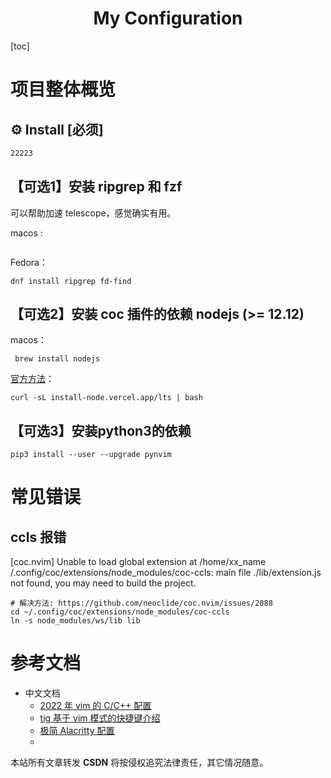 <h1 align="center">My Configuration</h1>

[toc]

# 项目整体概览



## ⚙ Install [必须]
```sh
22223
```

## 【可选1】安装 ripgrep 和 fzf

可以帮助加速 telescope，感觉确实有用。

macos :

```shell

```

Fedora：

```shell
dnf install ripgrep fd-find 
```

## 【可选2】安装 coc 插件的依赖 nodejs (>= 12.12)

macos：

```shell
 brew install nodejs
```

[官方方法](https://github.com/neoclide/coc.nvim)：

```shell
curl -sL install-node.vercel.app/lts | bash
```

## 【可选3】安装python3的依赖
```shell
pip3 install --user --upgrade pynvim
```

# 常见错误

## ccls 报错

[coc.nvim] Unable to load global extension at /home/xx_name /.config/coc/extensions/node_modules/coc-ccls: main file ./lib/extension.js not found, you may need to build the project.


```shell
# 解决方法: https://github.com/neoclide/coc.nvim/issues/2088
cd ~/.config/coc/extensions/node_modules/coc-ccls
ln -s node_modules/ws/lib lib
```



# 参考文档

* 中文文档
  * [2022 年 vim 的 C/C++ 配置](./docs/nvim.md)
  * [tig 基于 vim 模式的快捷键介绍](./docs/tig.md)
  * [极简 Alacritty 配置](./docs/alacritty.md)
  * 

本站所有文章转发 **CSDN** 将按侵权追究法律责任，其它情况随意。
